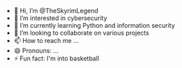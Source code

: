 - 👋 Hi, I’m @TheSkyrimLegend
- 👀 I’m interested in cybersecurity
- 🌱 I’m currently learning Python and information security
- 💞️ I’m looking to collaborate on various projects
- 📫 How to reach me ...
- 😄 Pronouns: ...
- ⚡ Fun fact: I'm into basketball

<!---
TheSkyrimLegend/TheSkyrimLegend is a ✨ special ✨ repository because its `README.md` (this file) appears on your GitHub profile.
You can click the Preview link to take a look at your changes.
--->
